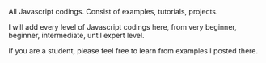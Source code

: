 All Javascript codings. Consist of examples, tutorials, projects.

I will add every level of Javascript codings here, from very beginner, beginner, intermediate, until expert level.

If you are a student, please feel free to learn from examples I posted there. 
